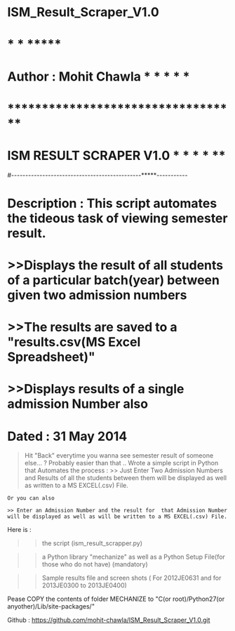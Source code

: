 ISM_Result_Scraper_V1.0
=======================

#                               *       *        *****
# Author : Mohit Chawla         * *   * *       * 
#                         **********************************
# ISM RESULT SCRAPER V1.0       *   *   *       * **
#-------------------------------*-------*--------*****-----------
# Description : This script automates the tideous task of viewing semester result.
# >>Displays the result of all students of a particular batch(year) between given two admission numbers 
# >>The results are saved to a "results.csv(MS Excel Spreadsheet)"
# >>Displays results of a single admission Number also
# Dated : 31 May 2014


> Hit "Back" everytime you wanna see semester result of someone else... ?
> Probably easier than that .. 
> Wrote a simple script in Python that Automates the process : 
	>> Just Enter Two Admission Numbers and Results of all the students between them will be displayed as well as written to a MS EXCEL(.csv) File.
	
	Or you can also 
	
	>> Enter an Admission Number and the result for  that Admission Number will be displayed as well as will be written to a MS EXCEL(.csv) File.

Here is :

>>the script (ism_result_scrapper.py) 

>>a Python library "mechanize" as well as a Python Setup File(for those who do not have) (mandatory)

>>Sample results file and screen shots
( For 2012JE0631 and for 2013JE0300 to 2013JE0400)

Pease COPY the contents of folder MECHANIZE  to "C(or root)/Python27(or anyother)/Lib/site-packages/"


Github : https://github.com/mohit-chawla/ISM_Result_Scraper_V1.0.git 



	




 
